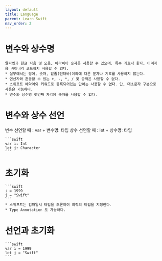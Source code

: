 ```yaml
---
layout: default
title: Language
parent: Learn Swift
nav_order: 2
---
```


# 변수와 상수명

    알파벳과 한글 자음 및 모음, 아라비아 숫자를 사용할 수 있으며, 특수 기호나 한자, 이미지용 바이너리 코드까지 사용할 수 있다.
    * 실무에서는 영어, 숫자, 밑줄(언더바)이외에 다른 문자나 기호를 사용하지 않는다.
    * 연산자와 혼동할 수 있는 +, -, *, / 및 공백은 사용할 수 없다.
    * 스위프트 예약어와 키워드로 등록되어있는 단어는 사용할 수 없다. 단, 대소문자 구분으로 사용은 가능하다.
    * 변수와 상수명 첫번째 자리에 숫자를 사용할 수 없다.


# 변수와 상수 선언

변수 선언할 때 : var + 변수명: 타입
상수 선언할 때 : let + 상수명: 타입

    ```swift
    var i: Int
    let j: Character
    ```

# 초기화

    ```swift
    i = 1999
    j = "Swift"
    ```
    * 스위프트는 컴파일시 타입을 추론하여 최적의 타입을 지정한다.
    * Type Annotation 도 가능하다.

# 선언과 초기화

    ```swift
    var i = 1999
    let j = "Swift"
    ```
